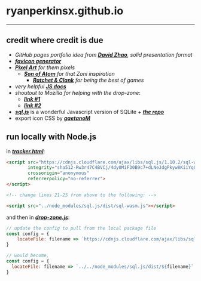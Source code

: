 # ryanperkinsx.github.io

---

## credit where credit is due
- *GitHub pages portfolio idea from* [***David Zhao***](https://davidzhao98.github.io/)*, solid presentation format*
- [***favicon generator***](https://realfavicongenerator.net/)
- [***Pixel Art***](https://www.pixilart.com/draw) *for them pixels*
  - [***Son of Atom***](https://www.deviantart.com/sonofatom101) *for that Zoni inspiration*
    - [***Ratchet & Clank***](https://en.wikipedia.org/wiki/Ratchet_%26_Clank) *for being the best of games*
- *very helpful* [***JS docs***](https://javascript.info/custom-elements)
- *shoutout to Mozilla for helping with the drop-zone*:
  - [***link #1***](https://developer.mozilla.org/en-US/docs/Web/API/HTML_Drag_and_Drop_API/File_drag_and_drop)
  - [***link #2***](https://developer.mozilla.org/en-US/docs/Web/API/HTMLElement/drop_event)
- [***sql.js***](https://sql.js.org/documentation/) is a wonderful Javascript version of SQLite + [***the repo***](https://github.com/sql-js/sql.js) 
- export icon CSS by [***gaetanoM***](https://stackoverflow.com/questions/34623447/how-to-create-arrow-down-up-in-css)

## run locally with Node.js

in [***tracker.html***](./html/tracker.html):

```html
<script src="https://cdnjs.cloudflare.com/ajax/libs/sql.js/1.10.2/sql-wasm.js"
        integrity="sha512-Rw3r47C4BVCj/4dy0MiF30B9c7+dLNeJdgPkyw8KiiYqUzAP3XFFw90EjO7mHLkJBl7JCm+/iTuL9dGh47lbMw=="
        crossorigin="anonymous"
        referrerpolicy="no-referrer">
</script>

<!-- change lines 21-25 from above to the following: -->

<script src="../node_modules/sql.js/dist/sql-wasm.js"></script>
```

and then in [***drop-zone.js***](./js/tracker/drop-zone.js): 

```js
// update the config to pull from the local package file
const config = {
    locateFile: filename => `https://cdnjs.cloudflare.com/ajax/libs/sql.js/1.10.2/${filename}`
}

// would become,
const config = {
  locateFile: filename => `../../node_modules/sql.js/dist/${filename}`
}
```